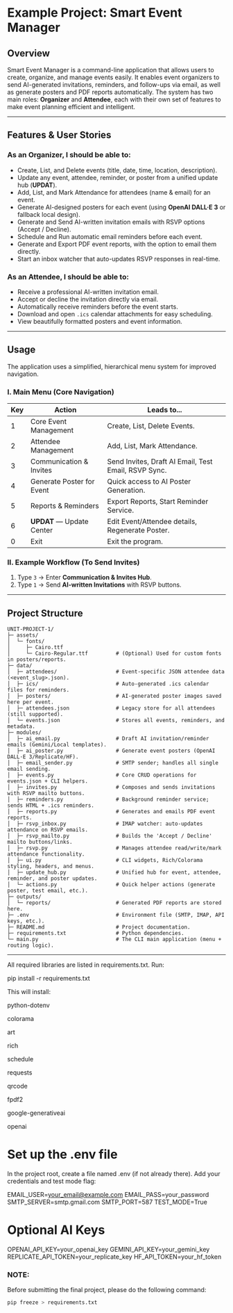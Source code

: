 # Example Project: Smart Event Manager

## Overview

Smart Event Manager is a command-line application that allows users to create, organize, and manage events easily. It enables event organizers to send AI-generated invitations, reminders, and follow-ups via email, as well as generate posters and PDF reports automatically. The system has two main roles: **Organizer** and **Attendee**, each with their own set of features to make event planning efficient and intelligent.

---

## Features & User Stories

### As an **Organizer**, I should be able to:

* Create, List, and Delete events (title, date, time, location, description).
* Update any event, attendee, reminder, or poster from a unified update hub (**UPDAT**).
* Add, List, and Mark Attendance for attendees (name & email) for an event.
* Generate AI-designed posters for each event (using **OpenAI DALL·E 3** or fallback local design).
* Generate and Send AI-written invitation emails with RSVP options (Accept / Decline).
* Schedule and Run automatic email reminders before each event.
* Generate and Export PDF event reports, with the option to email them directly.
* Start an inbox watcher that auto-updates RSVP responses in real-time.

### As an **Attendee**, I should be able to:

* Receive a professional AI-written invitation email.
* Accept or decline the invitation directly via email.
* Automatically receive reminders before the event starts.
* Download and open `.ics` calendar attachments for easy scheduling.
* View beautifully formatted posters and event information.

---

## Usage

The application uses a simplified, hierarchical menu system for improved navigation.

### I. Main Menu (Core Navigation)

| Key | Action                    | Leads to...                                          |
| --- | ------------------------- | ---------------------------------------------------- |
| 1   | Core Event Management     | Create, List, Delete Events.                         |
| 2   | Attendee Management       | Add, List, Mark Attendance.                          |
| 3   | Communication & Invites   | Send Invites, Draft AI Email, Test Email, RSVP Sync. |
| 4   | Generate Poster for Event | Quick access to AI Poster Generation.                |
| 5   | Reports & Reminders       | Export Reports, Start Reminder Service.              |
| 6   | **UPDAT** — Update Center | Edit Event/Attendee details, Regenerate Poster.      |
| 0   | Exit                      | Exit the program.                                    |

### II. Example Workflow (To Send Invites)

1. Type `3` → Enter **Communication & Invites Hub**.
2. Type `1` → Send **AI-written Invitations** with RSVP buttons.

---

## Project Structure

```
UNIT-PROJECT-1/
├─ assets/
│  └─ fonts/
│     ├─ Cairo.ttf
│     └─ Cairo-Regular.ttf         # (Optional) Used for custom fonts in posters/reports.
├─ data/
│  ├─ attendees/                   # Event-specific JSON attendee data (<event_slug>.json).
│  ├─ ics/                         # Auto-generated .ics calendar files for reminders.
│  ├─ posters/                     # AI-generated poster images saved here per event.
│  ├─ attendees.json               # Legacy store for all attendees (still supported).
│  └─ events.json                  # Stores all events, reminders, and metadata.
├─ modules/
│  ├─ ai_email.py                  # Draft AI invitation/reminder emails (Gemini/Local templates).
│  ├─ ai_poster.py                 # Generate event posters (OpenAI DALL·E 3/Replicate/HF).
│  ├─ email_sender.py              # SMTP sender; handles all single email sending.
│  ├─ events.py                    # Core CRUD operations for events.json + CLI helpers.
│  ├─ invites.py                   # Composes and sends invitations with RSVP mailto buttons.
│  ├─ reminders.py                 # Background reminder service; sends HTML + .ics reminders.
│  ├─ reports.py                   # Generates and emails PDF event reports.
│  ├─ rsvp_inbox.py                # IMAP watcher: auto-updates attendance on RSVP emails.
│  ├─ rsvp_mailto.py               # Builds the 'Accept / Decline' mailto buttons/links.
│  ├─ rsvp.py                      # Manages attendee read/write/mark attendance functionality.
│  ├─ ui.py                        # CLI widgets, Rich/Colorama styling, headers, and menus.
│  ├─ update_hub.py                # Unified hub for event, attendee, reminder, and poster updates.
│  └─ actions.py                   # Quick helper actions (generate poster, test email, etc.).
├─ outputs/
│  └─ reports/                     # Generated PDF reports are stored here.
├─ .env                            # Environment file (SMTP, IMAP, API keys, etc.).
├─ README.md                       # Project documentation.
├─ requirements.txt                # Python dependencies.
└─ main.py                         # The CLI main application (menu + routing logic).
```

---
All required libraries are listed in requirements.txt.
Run:

pip install -r requirements.txt


This will install:

python-dotenv

colorama

art

rich

schedule

requests

qrcode

fpdf2

google-generativeai

openai


# Set up the .env file

In the project root, create a file named .env (if not already there).
Add your credentials and test mode flag:

EMAIL_USER=your_email@example.com
EMAIL_PASS=your_password
SMTP_SERVER=smtp.gmail.com
SMTP_PORT=587
TEST_MODE=True

# Optional AI Keys
OPENAI_API_KEY=your_openai_key
GEMINI_API_KEY=your_gemini_key
REPLICATE_API_TOKEN=your_replicate_key
HF_API_TOKEN=your_hf_token
### NOTE:
Before submitting the final project, please do the following command:  
```bash
pip freeze > requirements.txt
